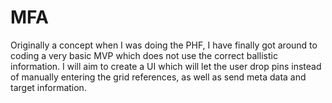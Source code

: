 # MFA

Originally a concept when I was doing the PHF, I have finally got around to coding a very basic MVP which does not use the correct ballistic information.
I will aim to create a UI which will let the user drop pins instead of manually entering the grid references, as well as send meta data and target information.
